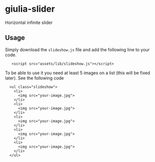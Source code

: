 # giulia-slider
Horizontal infinite slider

## Usage
Simply download the `slideshow.js` file and add the following line to your code.
```
   <script src="assets/lib/slideshow.js"></script>
```
To be able to use it you need at least 5 images on a list (this will be fixed later).
See the following code
```
  <ul class="slideshow">
    <li>
      <img src="your-image.jpg">
    </li>
    <li>
      <img src="your-image.jpg">
    </li>
    <li>
      <img src="your-image.jpg">
    </li>
    <li>
      <img src="your-image.jpg">
    </li>
    <li>
      <img src="your-image.jpg">
    </li>
  </ul>
```



